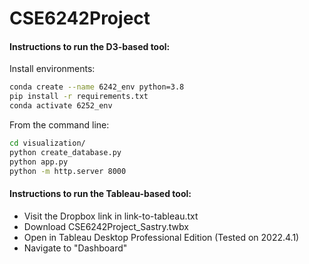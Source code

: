 # CSE6242Project

#### Instructions to run the D3-based tool:

Install environments:
```bash
conda create --name 6242_env python=3.8
pip install -r requirements.txt
conda activate 6252_env
```

From the command line:
```bash
cd visualization/
python create_database.py
python app.py
python -m http.server 8000
```

#### Instructions to run the Tableau-based tool:
* Visit the Dropbox link in link-to-tableau.txt
* Download CSE6242Project_Sastry.twbx
* Open in Tableau Desktop Professional Edition (Tested on 2022.4.1)
* Navigate to "Dashboard"
